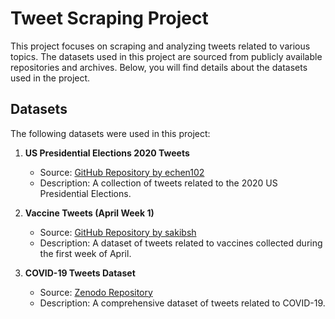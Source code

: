 # Tweet Scraping Project

This project focuses on scraping and analyzing tweets related to various topics. The datasets used in this project are sourced from publicly available repositories and archives. Below, you will find details about the datasets used in the project. 

## Datasets

The following datasets were used in this project:

1. **US Presidential Elections 2020 Tweets**
   - Source: [GitHub Repository by echen102](https://github.com/echen102/us-pres-elections-2020)
   - Description: A collection of tweets related to the 2020 US Presidential Elections.

2. **Vaccine Tweets (April Week 1)**
   - Source: [GitHub Repository by sakibsh](https://github.com/sakibsh/ANTiVax/blob/main/VaccineTweets/Apr_wk1.csv)
   - Description: A dataset of tweets related to vaccines collected during the first week of April.

3. **COVID-19 Tweets Dataset**
   - Source: [Zenodo Repository](https://zenodo.org/record/5835260)
   - Description: A comprehensive dataset of tweets related to COVID-19.


